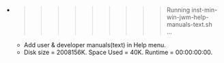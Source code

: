 * >>>>>>>>> Running inst-min-win-jwm-help-manuals-text.sh ...
  * Add user & developer manuals(text) in Help menu.
  * Disk size = 2008156K. Space Used = 40K. Runtime = 00:00:00:00.
